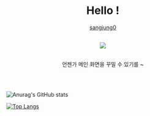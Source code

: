 <div align="center">
  <h1> Hello ! </h1>

[sangjung0](https://github.com/sangjung0)

  <br>

<a href="https://github.com/sangjung0/sangjung0/graphs/contributors">
  <img src="https://contrib.rocks/image?repo=sangjung0/sangjung0" />
</a>

  <br>
  <br>

  언젠가 메인 화면을 꾸밀 수 있기를 ~
</div>
<br/>
<br/>


![Anurag's GitHub stats](https://github-readme-stats.vercel.app/api?username=sangjung0&show_icons=true&theme=tokyonight)

[![Top Langs](https://github-readme-stats.vercel.app/api/top-langs/?username=anuraghazra&size_weight=0.5&count_weight=0.5&layout=donut&theme=tokyonight)](https://github.com/anuraghazra/github-readme-stats)
